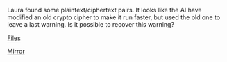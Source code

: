 Laura found some plaintext/ciphertext pairs. It looks like the AI have modified an old crypto cipher to make it run faster, but used the old one to leave a last warning. Is it possible to recover this warning?

[Files](https://static.pwn2win.party/a2s_696ce43f930ebc1f53f413a7ef972d34155748dacc7a8ca8cdeeab7a50b7f12d.tar.gz)

[Mirror](https://drive.google.com/file/d/1xGy6Z8PZDXr67zzxknqXESVlncPlC9UY/view?usp=drivesdk)
